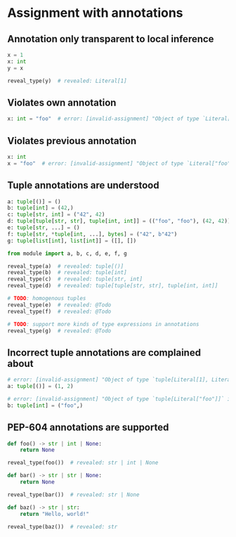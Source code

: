 # Assignment with annotations

## Annotation only transparent to local inference

```py
x = 1
x: int
y = x

reveal_type(y)  # revealed: Literal[1]
```

## Violates own annotation

```py
x: int = "foo"  # error: [invalid-assignment] "Object of type `Literal["foo"]` is not assignable to `int`"
```

## Violates previous annotation

```py
x: int
x = "foo"  # error: [invalid-assignment] "Object of type `Literal["foo"]` is not assignable to `int`"
```

## Tuple annotations are understood

```py path=module.py
a: tuple[()] = ()
b: tuple[int] = (42,)
c: tuple[str, int] = ("42", 42)
d: tuple[tuple[str, str], tuple[int, int]] = (("foo", "foo"), (42, 42))
e: tuple[str, ...] = ()
f: tuple[str, *tuple[int, ...], bytes] = ("42", b"42")
g: tuple[list[int], list[int]] = ([], [])
```

```py path=script.py
from module import a, b, c, d, e, f, g

reveal_type(a)  # revealed: tuple[()]
reveal_type(b)  # revealed: tuple[int]
reveal_type(c)  # revealed: tuple[str, int]
reveal_type(d)  # revealed: tuple[tuple[str, str], tuple[int, int]]

# TODO: homogenous tuples
reveal_type(e)  # revealed: @Todo
reveal_type(f)  # revealed: @Todo

# TODO: support more kinds of type expressions in annotations
reveal_type(g)  # revealed: @Todo
```

## Incorrect tuple annotations are complained about

```py
# error: [invalid-assignment] "Object of type `tuple[Literal[1], Literal[2]]` is not assignable to `tuple[()]`"
a: tuple[()] = (1, 2)

# error: [invalid-assignment] "Object of type `tuple[Literal["foo"]]` is not assignable to `tuple[int]`"
b: tuple[int] = ("foo",)
```

## PEP-604 annotations are supported

```py
def foo() -> str | int | None:
    return None

reveal_type(foo())  # revealed: str | int | None

def bar() -> str | str | None:
    return None

reveal_type(bar())  # revealed: str | None

def baz() -> str | str:
    return "Hello, world!"

reveal_type(baz())  # revealed: str
```
